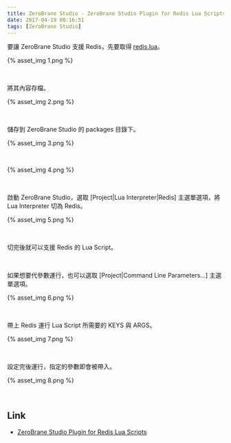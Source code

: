```yaml
---
title: ZeroBrane Studio - ZeroBrane Studio Plugin for Redis Lua Scripts
date: 2017-04-19 00:16:51
tags: [ZeroBrane Studio]
---
```


要讓 ZeroBrane Studio 支援 Redis，先要取得 [redis.lua](https://github.com/pkulchenko/ZeroBranePackage/blob/master/redis.lua)。  

<!-- More -->

{% asset_img 1.png %}

<br/>


將其內容存檔。  

{% asset_img 2.png %}

<br/>


儲存到 ZeroBrane Studio 的 packages 目錄下。  

{% asset_img 3.png %}

<br/>


{% asset_img 4.png %}

<br/>


啟動 ZeroBrane Studio，選取 [Project|Lua Interpreter|Redis] 主選單選項，將 Lua Interpreter 切為 Redis。  

{% asset_img 5.png %}

<br/>


切完後就可以支援 Redis 的 Lua Script。  

<br/>


如果想要代參數運行，也可以選取 [Project|Command Line Parameters...] 主選單選項。  

{% asset_img 6.png %}

<br/>


帶上 Redis 運行 Lua Script 所需要的 KEYS 與 ARGS。  

{% asset_img 7.png %}

<br/>


設定完後運行，指定的參數即會被帶入。  

{% asset_img 8.png %}

<br/>


Link
----
* [ZeroBrane Studio Plugin for Redis Lua Scripts](https://redislabs.com/blog/zerobrane-studio-plugin-for-redis-lua-scripts/)
